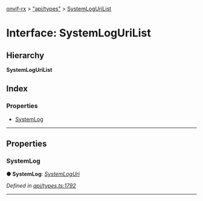 [onvif-rx](../README.md) > ["api/types"](../modules/_api_types_.md) > [SystemLogUriList](../interfaces/_api_types_.systemlogurilist.md)

# Interface: SystemLogUriList

## Hierarchy

**SystemLogUriList**

## Index

### Properties

* [SystemLog](_api_types_.systemlogurilist.md#systemlog)

---

## Properties

<a id="systemlog"></a>

###  SystemLog

**● SystemLog**: *[SystemLogUri](_api_types_.systemloguri.md)*

*Defined in [api/types.ts:1792](https://github.com/patrickmichalina/onvif-rx/blob/1596479/src/api/types.ts#L1792)*

___


